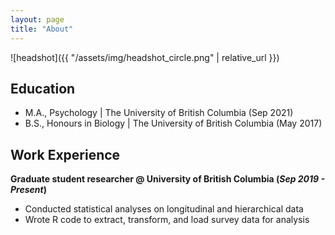 ```yaml
---
layout: page
title: "About"
---
```

![headshot]({{ "/assets/img/headshot_circle.png" | relative_url }})

## Education 
- M.A., Psychology \| The University of British Columbia (Sep 2021)		 			        		
- B.S., Honours in Biology \| The University of British Columbia (May 2017)

## Work Experience
**Graduate student researcher @ University of British Columbia (_Sep 2019 - Present_)**
- Conducted statistical analyses on longitudinal and hierarchical data
- Wrote R code to extract, transform, and load survey data for analysis

